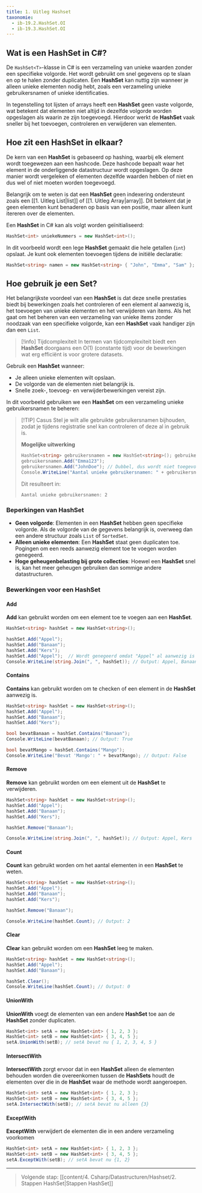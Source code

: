 ```yaml
---
title: 1. Uitleg Hashset
taxonomie:
  - ib-19.2.HashSet.OI
  - ib-19.3.HashSet.OI
---
```


## Wat is een HashSet in C#?
De `HashSet<T>`-klasse in C# is een verzameling van unieke waarden zonder een specifieke volgorde. Het wordt gebruikt om snel gegevens op te slaan en op te halen zonder duplicaten. Een **HashSet** kan nuttig zijn wanneer je alleen unieke elementen nodig hebt, zoals een verzameling unieke gebruikersnamen of unieke identificaties.

In tegenstelling tot lijsten of arrays heeft een **HashSet** geen vaste volgorde, wat betekent dat elementen niet altijd in dezelfde volgorde worden opgeslagen als waarin ze zijn toegevoegd. Hierdoor werkt de **HashSet** vaak sneller bij het toevoegen, controleren en verwijderen van elementen.

## Hoe zit een HashSet in elkaar?
De kern van een **HashSet** is gebaseerd op hashing, waarbij elk element wordt toegewezen aan een hashcode. Deze hashcode bepaalt waar het element in de onderliggende datastructuur wordt opgeslagen. Op deze manier wordt vergeleken of elementen dezelfde waarden hebben of niet en dus wel of niet moeten worden toegevoegd.

Belangrijk om te weten is dat een **HashSet** geen indexering ondersteunt zoals een [[1. Uitleg List|list]] of [[1. Uitleg Array|array]]. Dit betekent dat je geen elementen kunt benaderen op basis van een positie, maar alleen kunt itereren over de elementen.

Een **HashSet** in C# kan als volgt worden geïnitialiseerd:
```csharp
HashSet<int> uniekeNummers = new HashSet<int>();
```

In dit voorbeeld wordt een lege **HashSet** gemaakt die hele getallen (`int`) opslaat. Je kunt ook elementen toevoegen tijdens de initiële declaratie:
```csharp
HashSet<string> namen = new HashSet<string> { "John", "Emma", "Sam" };
```

## Hoe gebruik je een Set?
Het belangrijkste voordeel van een **HashSet** is dat deze snelle prestaties biedt bij bewerkingen zoals het controleren of een element al aanwezig is, het toevoegen van unieke elementen en het verwijderen van items. Als het gaat om het beheren van een verzameling van unieke items zonder noodzaak van een specifieke volgorde, kan een **HashSet** vaak handiger zijn dan een `List`.

> [!info] Tijdcomplexiteit
> In termen van tijdcomplexiteit biedt een **HashSet** doorgaans een O(1) (constante tijd) voor de bewerkingen wat erg efficiënt is voor grotere datasets.

Gebruik een **HashSet** wanneer:
- Je alleen unieke elementen wilt opslaan.
- De volgorde van de elementen niet belangrijk is.
- Snelle zoek-, toevoeg- en verwijderbewerkingen vereist zijn.

 
In dit voorbeeld gebruiken we een **HashSet** om een verzameling unieke gebruikersnamen te beheren:
> [!TIP] Casus
> Stel je wilt alle gebruikte gebruikersnamen bijhouden, zodat je tijdens registratie snel kan controleren of deze al in gebruik is.
> 
> **Mogelijke uitwerking**
> ```csharp
> HashSet<string> gebruikersnamen = new HashSet<string>(); gebruikersnamen.Add("JohnDoe"); 
> gebruikersnamen.Add("Emma123"); 
> gebruikersnamen.Add("JohnDoe"); // Dubbel, dus wordt niet toegevoegd
> Console.WriteLine("Aantal unieke gebruikersnamen: " + gebruikersnamen.Count);
> ```
> 
> Dit resulteert in:
> ```
> Aantal unieke gebruikersnamen: 2
> ```

### Beperkingen van HashSet
- **Geen volgorde**: Elementen in een **HashSet** hebben geen specifieke volgorde. Als de volgorde van de gegevens belangrijk is, overweeg dan een andere structuur zoals `List` of `SortedSet`.
- **Alleen unieke elementen**: Een **HashSet** staat geen duplicaten toe. Pogingen om een reeds aanwezig element toe te voegen worden genegeerd.
- **Hoge geheugenbelasting bij grote collecties**: Hoewel een **HashSet** snel is, kan het meer geheugen gebruiken dan sommige andere datastructuren.

### Bewerkingen voor een HashSet

#### Add
**Add** kan gebruikt worden om een element toe te voegen aan een **HashSet**.
```csharp
HashSet<string> hashSet = new HashSet<string>();

hashSet.Add("Appel");
hashSet.Add("Banaan");
hashSet.Add("Kers");
hashSet.Add("Appel");  // Wordt genegeerd omdat "Appel" al aanwezig is
Console.WriteLine(string.Join(", ", hashSet)); // Output: Appel, Banaan, Kers
```

#### Contains 
**Contains** kan gebruikt worden om te checken of een element in de **HashSet** aanwezig is.
```csharp
HashSet<string> hashSet = new HashSet<string>();
hashSet.Add("Appel");
hashSet.Add("Banaan");
hashSet.Add("Kers");

bool bevatBanaan = hashSet.Contains("Banaan");
Console.WriteLine(bevatBanaan); // Output: True

bool bevatMango = hashSet.Contains("Mango");
Console.WriteLine("Bevat 'Mango': " + bevatMango); // Output: False
```

#### Remove
**Remove** kan gebruikt worden om een element uit de **HashSet** te verwijderen.
```csharp
HashSet<string> hashSet = new HashSet<string>();
hashSet.Add("Appel");
hashSet.Add("Banaan");
hashSet.Add("Kers");

hashSet.Remove("Banaan");

Console.WriteLine(string.Join(", ", hashSet)); // Output: Appel, Kers
```

#### Count
**Count** kan gebruikt worden om het aantal elementen in een **HashSet** te weten.
```csharp
HashSet<string> hashSet = new HashSet<string>();
hashSet.Add("Appel");
hashSet.Add("Banaan");
hashSet.Add("Kers");

hashSet.Remove("Banaan");

Console.WriteLine(hashSet.Count); // Output: 2

```

#### Clear
**Clear** kan gebruikt worden om een **HashSet** leeg te maken.
```csharp
HashSet<string> hashSet = new HashSet<string>();
hashSet.Add("Appel");
hashSet.Add("Banaan");

hashSet.Clear();
Console.WriteLine(hashSet.Count); // Output: 0
```

#### UnionWith
**UnionWith** voegt de elementen van een andere **HashSet** toe aan de **HashSet** zonder duplicaten.
```csharp
HashSet<int> setA = new HashSet<int> { 1, 2, 3 };
HashSet<int> setB = new HashSet<int> { 3, 4, 5 };
setA.UnionWith(setB); // setA bevat nu { 1, 2, 3, 4, 5 }
```

#### IntersectWith
**IntersectWith** zorgt ervoor dat in een **HashSet** alleen de elementen behouden worden die overeenkomen tussen de **HashSets**
houdt de elementen over die in de **HashSet** waar de methode wordt aangeroepen.
```csharp
HashSet<int> setA = new HashSet<int> { 1, 2, 3 };
HashSet<int> setB = new HashSet<int> { 3, 4, 5 };
setA.IntersectWith(setB); // setA bevat nu alleen {3}
```

#### ExceptWith
**ExceptWith** verwijdert de elementen die in een andere verzameling voorkomen
```csharp
HashSet<int> setA = new HashSet<int> { 1, 2, 3 };
HashSet<int> setB = new HashSet<int> { 3, 4, 5 };
setA.ExceptWith(setB); // setA bevat nu {1, 2}
```

---

> Volgende stap: [[content/4. Csharp/Datastructuren/Hashset/2. Stappen HashSet|Stappen HashSet]]